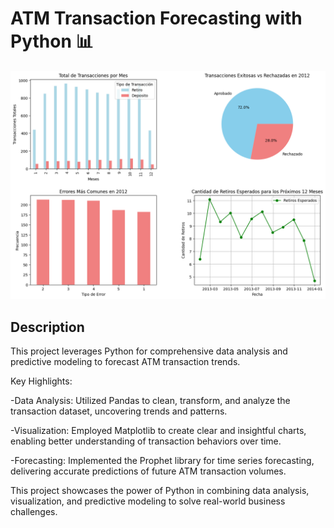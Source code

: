 # ATM Transaction Forecasting with Python 📊

![banner](PythonDashboard.png)

## Description

This project leverages Python for comprehensive data analysis and predictive modeling to forecast ATM transaction trends.

Key Highlights:

-Data Analysis: Utilized Pandas to clean, transform, and analyze the transaction dataset, uncovering trends and patterns.

-Visualization: Employed Matplotlib to create clear and insightful charts, enabling better understanding of transaction behaviors over time.

-Forecasting: Implemented the Prophet library for time series forecasting, delivering accurate predictions of future ATM transaction volumes.


This project showcases the power of Python in combining data analysis, visualization, and predictive modeling to solve real-world business challenges.
